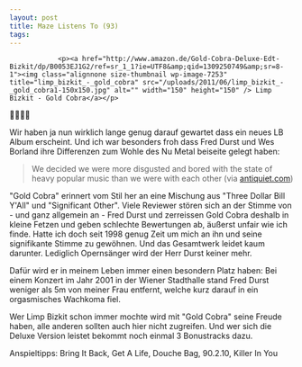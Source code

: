```yaml
---
layout: post
title: Maze Listens To (93)
tags:
---
```



                <p><a href="http://www.amazon.de/Gold-Cobra-Deluxe-Edt-Bizkit/dp/B0053EJ1G2/ref=sr_1_1?ie=UTF8&amp;qid=1309250749&amp;sr=8-1"><img class="alignnone size-thumbnail wp-image-7253" title="limp_bizkit_-_gold_cobra" src="/uploads/2011/06/limp_bizkit_-_gold_cobra1-150x150.jpg" alt="" width="150" height="150" /> Limp Bizkit - Gold Cobra</a></p>
<p>🤘🤘🤘🤘</p>
<p>Wir haben ja nun wirklich lange genug darauf gewartet dass ein neues LB Album erscheint. Und ich war besonders froh dass Fred Durst und Wes Borland ihre Differenzen zum Wohle des Nu Metal beiseite gelegt haben:</p>
<blockquote>We decided we were more disgusted and bored with the state of heavy popular music than we were with each other
(via <a href="http://www.antiquiet.com/reviews/2011/06/limp-bizkit-gold-cobra-review/">antiquiet.com</a>)</blockquote>
<p>&quot;Gold Cobra&quot; erinnert vom Stil her an eine Mischung aus &quot;Three Dollar Bill Y'All&quot; und &quot;Significant Other&quot;. Viele Reviewer stören sich an der Stimme von - und ganz allgemein an - Fred Durst und zerreissen Gold Cobra deshalb in kleine Fetzen und geben schlechte Bewertungen ab, äußerst unfair wie ich finde. Hatte ich doch seit 1998 genug Zeit um mich an ihn und seine signifikante Stimme zu gewöhnen. Und das Gesamtwerk leidet kaum darunter. Lediglich Opernsänger wird der Herr Durst keiner mehr.</p>
<p>Dafür wird er in meinem Leben immer einen besondern Platz haben: Bei einem Konzert im Jahr 2001 in der Wiener Stadthalle stand Fred Durst weniger als 5m von meiner Frau entfernt, welche kurz darauf in ein orgasmisches Wachkoma fiel.</p>
<p>Wer Limp Bizkit schon immer mochte wird mit &quot;Gold Cobra&quot; seine Freude haben, alle anderen sollten auch hier nicht zugreifen. Und wer sich die Deluxe Version leistet bekommt noch einmal 3 Bonustracks dazu.</p>
<p>Anspieltipps: Bring It Back, Get A Life, Douche Bag, 90.2.10, Killer In You</p>
